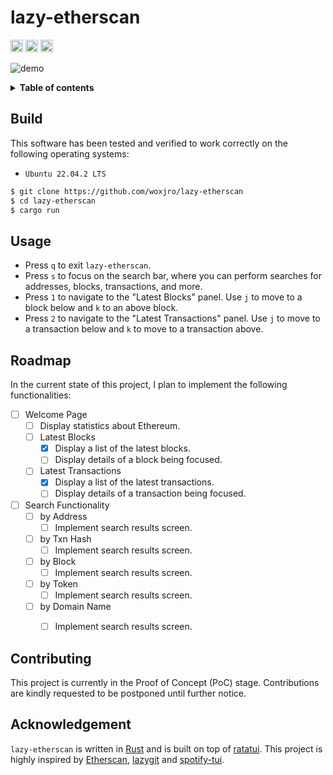 # lazy-etherscan

<div align="left">
    <a href="https://github.com/woxjro/lazy-etherscan/"><img alt="Static Badge" src="https://img.shields.io/badge/github-woxjro%2Flazy-etherscan?style=for-the-badge&logo=github" height="20"></a>
    <a href="https://github.com/woxjro/lazy-etherscan/actions"><img alt="build status" src="https://img.shields.io/github/actions/workflow/status/woxjro/lazy-etherscan/rust.yml?style=for-the-badge" height="20"></a>
    <a href="https://github.com/woxjro/lazy-etherscan/blob/master/LICENSE"><img alt="GitHub" src="https://img.shields.io/github/license/woxjro/lazy-etherscan?style=for-the-badge" height="20"></a>
</div>

![demo](https://github.com/woxjro/lazy-etherscan/assets/63214188/ef062970-4bb5-4e04-9cc8-435ed60778a3)

<details>
 <summary><strong>Table of contents</strong></summary>
 <br/>

- [lazy-etherscan](#lazy-etherscan)
  - [Build](#build)
  - [Usage](#usage)
  - [Roadmap](#roadmap)
  - [Contributing](#contributing)
  - [Acknowledgement](#acknowledgement)

<br/>
</details>


## Build
This software has been tested and verified to work correctly on the following operating systems:
- `Ubuntu 22.04.2 LTS`

```sh
$ git clone https://github.com/woxjro/lazy-etherscan
$ cd lazy-etherscan
$ cargo run
```

## Usage
- Press `q` to exit `lazy-etherscan`.
- Press `s` to focus on the search bar, where you can perform searches for addresses, blocks, transactions, and more.
- Press `1` to navigate to the "Latest Blocks" panel. Use `j` to move to a block below and `k` to an above block.
- Press `2` to navigate to the "Latest Transactions" panel. Use `j` to move to a transaction below and `k` to move to a transaction above.


## Roadmap
In the current state of this project, I plan to implement the following functionalities:
- [ ] Welcome Page
    - [ ] Display statistics about Ethereum.
    - [ ] Latest Blocks
        - [x] Display a list of the latest blocks.
        - [ ] Display details of a block being focused.
    - [ ] Latest Transactions
        - [x] Display a list of the latest transactions.
        - [ ] Display details of a transaction being focused.
- [ ] Search Functionality
    - [ ] by Address
        - [ ] Implement search results screen.
    - [ ] by Txn Hash
        - [ ] Implement search results screen.
    - [ ] by Block
        - [ ] Implement search results screen.
    - [ ] by Token
        - [ ] Implement search results screen.
    - [ ] by Domain Name
        - [ ] Implement search results screen.


## Contributing
This project is currently in the Proof of Concept (PoC) stage.
Contributions are kindly requested to be postponed until further notice.


## Acknowledgement
`lazy-etherscan` is written in [Rust](https://www.rust-lang.org/) and is built on top of [ratatui](https://github.com/ratatui-org/ratatui).
This project is highly inspired by [Etherscan](https://etherscan.io/), [lazygit](https://github.com/jesseduffield/lazygit) and [spotify-tui](https://github.com/Rigellute/spotify-tui).

